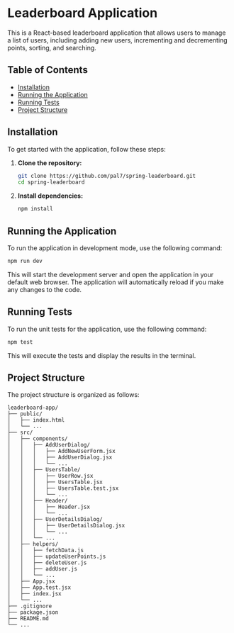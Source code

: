 # Leaderboard Application

This is a React-based leaderboard application that allows users to manage a list of users, including adding new users, incrementing and decrementing points, sorting, and searching.

## Table of Contents

- [Installation](#installation)
- [Running the Application](#running-the-application)
- [Running Tests](#running-tests)
- [Project Structure](#project-structure)

## Installation

To get started with the application, follow these steps:

1. **Clone the repository:**

   ```sh
   git clone https://github.com/pal7/spring-leaderboard.git
   cd spring-leaderboard
   ```

2. **Install dependencies:**

   ```sh
   npm install
   ```

## Running the Application

To run the application in development mode, use the following command:

```sh
npm run dev
```

This will start the development server and open the application in your default web browser. The application will automatically reload if you make any changes to the code.

## Running Tests

To run the unit tests for the application, use the following command:

```sh
npm test
```

This will execute the tests and display the results in the terminal.

## Project Structure

The project structure is organized as follows:

```
leaderboard-app/
├── public/
│   ├── index.html
│   └── ...
├── src/
│   ├── components/
│   │   ├── AddUserDialog/
│   │   │   ├── AddNewUserForm.jsx
│   │   │   ├── AddUserDialog.jsx
│   │   │   └── ...
│   │   ├── UsersTable/
│   │   │   ├── UserRow.jsx
│   │   │   ├── UsersTable.jsx
│   │   │   ├── UsersTable.test.jsx
│   │   │   └── ...
│   │   ├── Header/
│   │   │   ├── Header.jsx
│   │   │   └── ...
│   │   ├── UserDetailsDialog/
│   │   │   ├── UserDetailsDialog.jsx
│   │   │   └── ...
│   │   └── ...
│   ├── helpers/
│   │   ├── fetchData.js
│   │   ├── updateUserPoints.js
│   │   ├── deleteUser.js
│   │   ├── addUser.js
│   │   └── ...
│   ├── App.jsx
│   ├── App.test.jsx
│   ├── index.jsx
│   └── ...
├── .gitignore
├── package.json
├── README.md
└── ...
```
